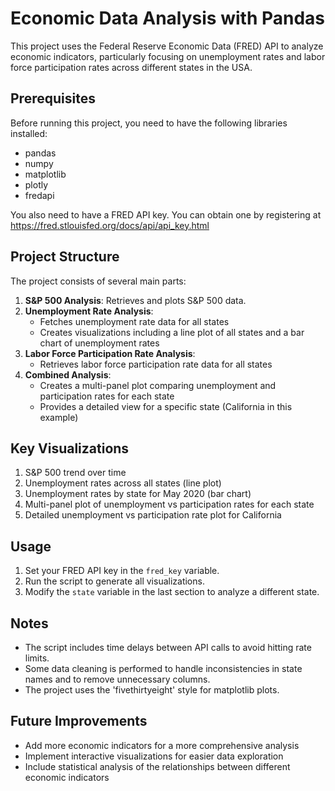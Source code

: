# Economic Data Analysis with Pandas

This project uses the Federal Reserve Economic Data (FRED) API to analyze economic indicators, particularly focusing on unemployment rates and labor force participation rates across different states in the USA.

## Prerequisites

Before running this project, you need to have the following libraries installed:

- pandas
- numpy
- matplotlib
- plotly
- fredapi

You also need to have a FRED API key. You can obtain one by registering at https://fred.stlouisfed.org/docs/api/api_key.html

## Project Structure

The project consists of several main parts:

1. **S&P 500 Analysis**: Retrieves and plots S&P 500 data.
2. **Unemployment Rate Analysis**: 
   - Fetches unemployment rate data for all states
   - Creates visualizations including a line plot of all states and a bar chart of unemployment rates
3. **Labor Force Participation Rate Analysis**: 
   - Retrieves labor force participation rate data for all states
4. **Combined Analysis**: 
   - Creates a multi-panel plot comparing unemployment and participation rates for each state
   - Provides a detailed view for a specific state (California in this example)

## Key Visualizations

1. S&P 500 trend over time
2. Unemployment rates across all states (line plot)
3. Unemployment rates by state for May 2020 (bar chart)
4. Multi-panel plot of unemployment vs participation rates for each state
5. Detailed unemployment vs participation rate plot for California

## Usage

1. Set your FRED API key in the `fred_key` variable.
2. Run the script to generate all visualizations.
3. Modify the `state` variable in the last section to analyze a different state.

## Notes

- The script includes time delays between API calls to avoid hitting rate limits.
- Some data cleaning is performed to handle inconsistencies in state names and to remove unnecessary columns.
- The project uses the 'fivethirtyeight' style for matplotlib plots.

## Future Improvements

- Add more economic indicators for a more comprehensive analysis
- Implement interactive visualizations for easier data exploration
- Include statistical analysis of the relationships between different economic indicators